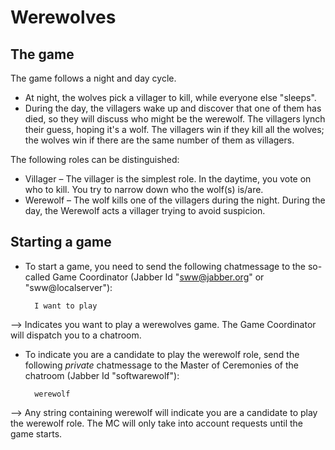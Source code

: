 Werewolves
==========

The game
--------

The game follows a night and day cycle. 
* At night, the wolves pick a villager to kill, while everyone else "sleeps". 
* During the day, the villagers wake up and discover that one of them has died, so they will discuss who might be the werewolf. The villagers lynch their guess, hoping it's a wolf. The villagers win if they kill all the wolves; the wolves win if there are the same number of them as villagers.

The following roles can be distinguished:
* Villager – The villager is the simplest role. In the daytime, you vote on who to kill. You try to narrow down who the wolf(s) is/are. 
* Werewolf – The wolf kills one of the villagers during the night. During the day, the Werewolf acts a villager trying to avoid suspicion. 


Starting a game
---------------

* To start a game, you need to send the following chatmessage to the so-called Game Coordinator (Jabber Id "sww@jabber.org" or "sww@localserver"):

        I want to play 
    
–> Indicates you want to play a werewolves game. The Game Coordinator will dispatch you to a chatroom.

* To  indicate you are a candidate to play the werewolf role, send the following _private_ chatmessage to the Master of Ceremonies of the chatroom (Jabber Id "softwarewolf"):

        werewolf
    
–> Any string containing werewolf will indicate you are a candidate to play the werewolf role. The MC will only take into account requests until the game starts.
